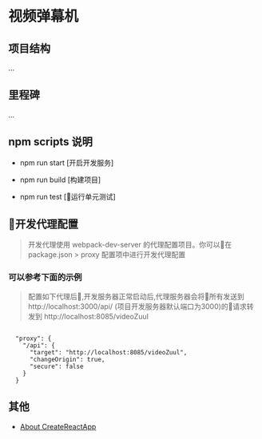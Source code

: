 # 视频弹幕机

## 项目结构

...

## 里程碑

...

## npm scripts 说明

* npm run start [开启开发服务]

* npm run build [构建项目]

* npm run test [运行单元测试]

## 开发代理配置

> 开发代理使用 webpack-dev-server 的代理配置项目。你可以在 package.json > proxy 配置项中进行开发代理配置

### 可以参考下面的示例

> 配置如下代理后,开发服务器正常启动后,代理服务器会将所有发送到 http://localhost:3000/api/ (项目开发服务器默认端口为3000)的请求转发到 http://localhost:8085/videoZuul 

```test
  
  "proxy": {
    "/api": {
      "target": "http://localhost:8085/videoZuul",
      "changeOrigin": true,
      "secure": false
    }
  }
```

## 其他

* [About CreateReactApp](./Create-React-App.md)